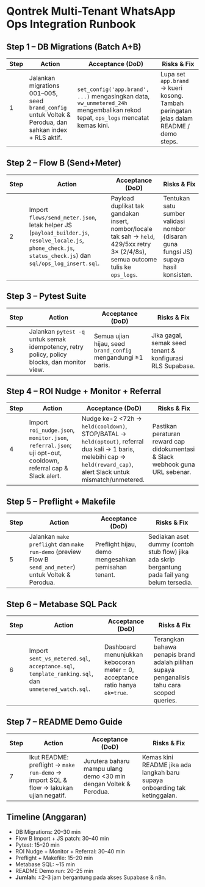 # Qontrek Multi-Tenant WhatsApp Ops Integration Runbook

## Step 1 – DB Migrations (Batch A+B)
| Step | Action | Acceptance (DoD) | Risks & Fix |
| --- | --- | --- | --- |
| 1 | Jalankan migrations 001–005, seed `brand_config` untuk Voltek & Perodua, dan sahkan index + RLS aktif. | `set_config('app.brand', ...)` mengasingkan data, `vw_unmetered_24h` mengembalikan rekod tepat, `ops_logs` mencatat kemas kini. | Lupa set `app.brand` → kueri kosong. Tambah peringatan jelas dalam README / demo steps. |

## Step 2 – Flow B (Send+Meter)
| Step | Action | Acceptance (DoD) | Risks & Fix |
| --- | --- | --- | --- |
| 2 | Import `flows/send_meter.json`, letak helper JS (`payload_builder.js`, `resolve_locale.js`, `phone_check.js`, `status_check.js`) dan `sql/ops_log_insert.sql`. | Payload duplikat tak gandakan insert, nombor/locale tak sah → `held`, 429/5xx retry 3× (2/4/8s), semua outcome tulis ke `ops_logs`. | Tentukan satu sumber validasi nombor (disaran guna fungsi JS) supaya hasil konsisten. |

## Step 3 – Pytest Suite
| Step | Action | Acceptance (DoD) | Risks & Fix |
| --- | --- | --- | --- |
| 3 | Jalankan `pytest -q` untuk semak idempotency, retry policy, policy blocks, dan monitor view. | Semua ujian hijau, seed `brand_config` mengandungi ≥1 baris. | Jika gagal, semak seed tenant & konfigurasi RLS Supabase. |

## Step 4 – ROI Nudge + Monitor + Referral
| Step | Action | Acceptance (DoD) | Risks & Fix |
| --- | --- | --- | --- |
| 4 | Import `roi_nudge.json`, `monitor.json`, `referral.json`; uji opt-out, cooldown, referral cap & Slack alert. | Nudge ke-2 <72h → `held(cooldown)`, STOP/BATAL → `held(optout)`, referral dua kali → 1 baris, melebihi cap → `held(reward_cap)`, alert Slack untuk mismatch/unmetered. | Pastikan peraturan reward cap didokumentasi & Slack webhook guna URL sebenar. |

## Step 5 – Preflight + Makefile
| Step | Action | Acceptance (DoD) | Risks & Fix |
| --- | --- | --- | --- |
| 5 | Jalankan `make preflight` dan `make run-demo` (preview Flow B `send_and_meter`) untuk Voltek & Perodua. | Preflight hijau, demo mengesahkan pemisahan tenant. | Sediakan aset dummy (contoh stub flow) jika ada skrip bergantung pada fail yang belum tersedia. |

## Step 6 – Metabase SQL Pack
| Step | Action | Acceptance (DoD) | Risks & Fix |
| --- | --- | --- | --- |
| 6 | Import `sent_vs_metered.sql`, `acceptance.sql`, `template_ranking.sql`, dan `unmetered_watch.sql`. | Dashboard menunjukkan kebocoran meter = 0, acceptance ratio hanya `ok=true`. | Terangkan bahawa penapis brand adalah pilihan supaya penganalisis tahu cara scoped queries. |

## Step 7 – README Demo Guide
| Step | Action | Acceptance (DoD) | Risks & Fix |
| --- | --- | --- | --- |
| 7 | Ikut README: preflight → `make run-demo` → import SQL & flow → lakukan ujian negatif. | Jurutera baharu mampu ulang demo <30 min dengan Voltek & Perodua. | Kemas kini README jika ada langkah baru supaya onboarding tak ketinggalan. |

## Timeline (Anggaran)
- DB Migrations: 20–30 min
- Flow B Import + JS patch: 30–40 min
- Pytest: 15–20 min
- ROI Nudge + Monitor + Referral: 30–40 min
- Preflight + Makefile: 15–20 min
- Metabase SQL: ~15 min
- README Demo run: 20–25 min
- **Jumlah:** ±2–3 jam bergantung pada akses Supabase & n8n.
